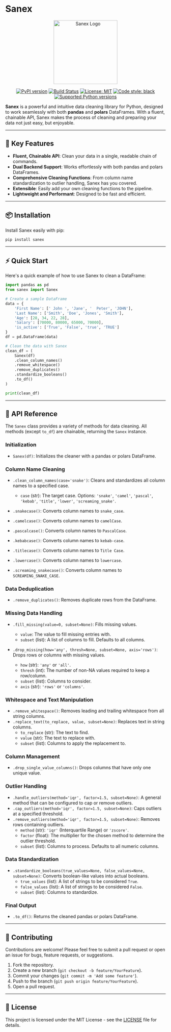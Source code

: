 # Sanex

<div align="center">
  <img src="https://raw.githubusercontent.com/your-username/sanex/main/docs/logo.png" alt="Sanex Logo" width="200"/>
</div>

<div align="center">

[![PyPI version](https://img.shields.io/pypi/v/sanex.svg)](https://pypi.org/project/sanex/)
[![Build Status](https://img.shields.io/travis/com/your-username/sanex.svg)](https://travis-ci.com/your-username/sanex)
[![License: MIT](https://img.shields.io/badge/License-MIT-yellow.svg)](https://opensource.org/licenses/MIT)
[![Code style: black](https://img.shields.io/badge/code%20style-black-000000.svg)](https://github.com/psf/black)
[![Supported Python versions](https://img.shields.io/pypi/pyversions/sanex.svg)](https://pypi.org/project/sanex/)

</div>

**Sanex** is a powerful and intuitive data cleaning library for Python, designed to work seamlessly with both **pandas** and **polars** DataFrames. With a fluent, chainable API, Sanex makes the process of cleaning and preparing your data not just easy, but enjoyable.

---

## 🚀 Key Features

- **Fluent, Chainable API**: Clean your data in a single, readable chain of commands.
- **Dual Backend Support**: Works effortlessly with both pandas and polars DataFrames.
- **Comprehensive Cleaning Functions**: From column name standardization to outlier handling, Sanex has you covered.
- **Extensible**: Easily add your own cleaning functions to the pipeline.
- **Lightweight and Performant**: Designed to be fast and efficient.

---

## 📦 Installation

Install Sanex easily with pip:

```bash
pip install sanex
```

---

## ⚡ Quick Start

Here's a quick example of how to use Sanex to clean a DataFrame:

```python
import pandas as pd
from sanex import Sanex

# Create a sample DataFrame
data = {
    'First Name': [' John ', 'Jane', '  Peter', 'JOHN'],
    'Last Name': ['Smith', 'Doe', 'Jones', 'Smith'],
    'Age': [28, 34, 22, 28],
    'Salary': [70000, 80000, 65000, 70000],
    'is_active': ['True', 'False', 'true', 'TRUE']
}
df = pd.DataFrame(data)

# Clean the data with Sanex
clean_df = (
    Sanex(df)
    .clean_column_names()
    .remove_whitespace()
    .remove_duplicates()
    .standardize_booleans()
    .to_df()
)

print(clean_df)
```

---

## 📖 API Reference

The `Sanex` class provides a variety of methods for data cleaning. All methods (except `to_df`) are chainable, returning the `Sanex` instance.

### Initialization

- `Sanex(df)`: Initializes the cleaner with a pandas or polars DataFrame.

### Column Name Cleaning

- `.clean_column_names(case='snake')`: Cleans and standardizes all column names to a specified case.
  - `case` (str): The target case. Options: `'snake'`, `'camel'`, `'pascal'`, `'kebab'`, `'title'`, `'lower'`, `'screaming_snake'`.

- `.snakecase()`: Converts column names to `snake_case`.
- `.camelcase()`: Converts column names to `camelCase`.
- `.pascalcase()`: Converts column names to `PascalCase`.
- `.kebabcase()`: Converts column names to `kebab-case`.
- `.titlecase()`: Converts column names to `Title Case`.
- `.lowercase()`: Converts column names to `lowercase`.
- `.screaming_snakecase()`: Converts column names to `SCREAMING_SNAKE_CASE`.

### Data Deduplication

- `.remove_duplicates()`: Removes duplicate rows from the DataFrame.

### Missing Data Handling

- `.fill_missing(value=0, subset=None)`: Fills missing values.
  - `value`: The value to fill missing entries with.
  - `subset` (list): A list of columns to fill. Defaults to all columns.

- `.drop_missing(how='any', thresh=None, subset=None, axis='rows')`: Drops rows or columns with missing values.
  - `how` (str): `'any'` or `'all'`.
  - `thresh` (int): The number of non-NA values required to keep a row/column.
  - `subset` (list): Columns to consider.
  - `axis` (str): `'rows'` or `'columns'`.

### Whitespace and Text Manipulation

- `.remove_whitespace()`: Removes leading and trailing whitespace from all string columns.
- `.replace_text(to_replace, value, subset=None)`: Replaces text in string columns.
  - `to_replace` (str): The text to find.
  - `value` (str): The text to replace with.
  - `subset` (list): Columns to apply the replacement to.

### Column Management

- `.drop_single_value_columns()`: Drops columns that have only one unique value.

### Outlier Handling

- `.handle_outliers(method='iqr', factor=1.5, subset=None)`: A general method that can be configured to cap or remove outliers.
- `.cap_outliers(method='iqr', factor=1.5, subset=None)`: Caps outliers at a specified threshold.
- `.remove_outliers(method='iqr', factor=1.5, subset=None)`: Removes rows containing outliers.
  - `method` (str): `'iqr'` (Interquartile Range) or `'zscore'`.
  - `factor` (float): The multiplier for the chosen method to determine the outlier threshold.
  - `subset` (list): Columns to process. Defaults to all numeric columns.

### Data Standardization

- `.standardize_booleans(true_values=None, false_values=None, subset=None)`: Converts boolean-like values into actual booleans.
  - `true_values` (list): A list of strings to be considered `True`.
  - `false_values` (list): A list of strings to be considered `False`.
  - `subset` (list): Columns to standardize.

### Final Output

- `.to_df()`: Returns the cleaned pandas or polars DataFrame.

---

## 🤝 Contributing

Contributions are welcome! Please feel free to submit a pull request or open an issue for bugs, feature requests, or suggestions.

1.  Fork the repository.
2.  Create a new branch (`git checkout -b feature/YourFeature`).
3.  Commit your changes (`git commit -m 'Add some feature'`).
4.  Push to the branch (`git push origin feature/YourFeature`).
5.  Open a pull request.

---

## 📜 License

This project is licensed under the MIT License - see the [LICENSE](LICENSE) file for details.
